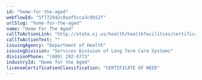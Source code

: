 ```yaml
---
id: "home-for-the-aged"
webflowId: "5f772942c8aaf5cca3c9b52f"
urlSlug: "home-for-the-aged"
name: "Home For The Aged"
callToActionLink: "http://state.nj.us/health/healthfacilities/certification-licensing/index.shtml"
callToActionText: ""
issuingAgency: "Department of Health"
issuingDivision: "Services Division of Long Term Care Systems"
divisionPhone: "(609) 292-8773"
industryId: "Home for the Aged"
licenseCertificationClassification: "CERTIFICATE OF NEED"
---
```

